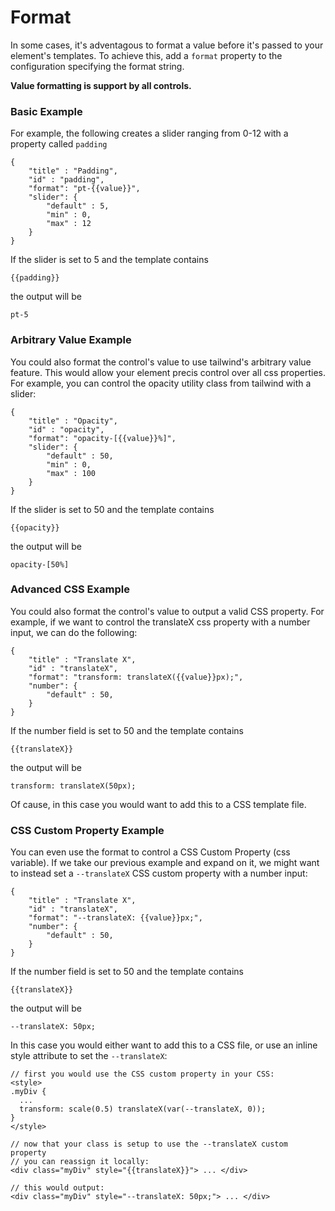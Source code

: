 # Format

In some cases, it's adventagous to format a value before it's passed to your element's templates. To achieve this, add a `format` property to the configuration specifying the format string.

**Value formatting is support by all controls.**

### Basic Example

For example, the following creates a slider ranging from 0-12 with a property called `padding`

```
{
    "title" : "Padding",
    "id" : "padding",
    "format": "pt-{{value}}",  
    "slider": {
        "default" : 5,
        "min" : 0,
        "max" : 12
    }
}
```

If the slider is set to 5 and the template contains&#x20;

```
{{padding}}
```

&#x20;the output will be&#x20;

```
pt-5
```

### Arbitrary Value Example

You could also format the control's value to use tailwind's arbitrary value feature. This would allow your element precis control over all css properties. For example, you can control the opacity utility class from tailwind with a slider:

```
{
    "title" : "Opacity",
    "id" : "opacity",
    "format": "opacity-[{{value}}%]",  
    "slider": {
        "default" : 50,
        "min" : 0,
        "max" : 100
    }
}
```

If the slider is set to 50 and the template contains&#x20;

```
{{opacity}}
```

&#x20;the output will be&#x20;

```
opacity-[50%]
```

### Advanced CSS Example

You could also format the control's value to output a valid CSS property. For example, if we want to control the translateX css property with a number input, we can do the following:

```
{
    "title" : "Translate X",
    "id" : "translateX",
    "format": "transform: translateX({{value}}px);",  
    "number": {
        "default" : 50,
    }
}
```

If the number field is set to 50 and the template contains&#x20;

```
{{translateX}}
```

&#x20;the output will be&#x20;

```
transform: translateX(50px);
```

Of cause, in this case you would want to add this to a CSS template file.

### CSS Custom Property Example

You can even use the format to control a CSS Custom Property (css variable). If we take our previous example and expand on it, we might want to instead set a `--translateX` CSS custom property with a number input:

```
{
    "title" : "Translate X",
    "id" : "translateX",
    "format": "--translateX: {{value}}px;",  
    "number": {
        "default" : 50,
    }
}
```

If the number field is set to 50 and the template contains&#x20;

```
{{translateX}}
```

&#x20;the output will be&#x20;

```
--translateX: 50px;
```

In this case you would either want to add this to a CSS file, or use an inline style attribute to set the `--translateX`:

```
// first you would use the CSS custom property in your CSS:
<style>
.myDiv {
  ...
  transform: scale(0.5) translateX(var(--translateX, 0));
}
</style>

// now that your class is setup to use the --translateX custom property
// you can reassign it locally:
<div class="myDiv" style="{{translateX}}"> ... </div>

// this would output:
<div class="myDiv" style="--translateX: 50px;"> ... </div>
```
